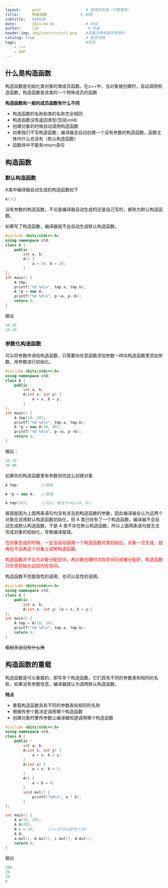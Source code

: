 ```yaml
---
layout:     post                    # 使用的布局（不需要改）
title:      构造函数               # 标题 
subtitle:   #副标题
date:       2019-04-02              # 时间
author:     lyk                      # 作者
header-img: img/constructor1.png    #这篇文章标题背景图片
catalog: true                       # 是否归档
tags:                               #标签
    - c++
    - OOP
---
```

## 什么是构造函数

构造函数是初始化类对象的类成员函数。在c++中，当对象被创建时，自动调用构造函数，构造函数是该类的一个特殊成员的函数

**构造函数和一般的成员函数有什么不同**
- 构造函数的名称和类的名称完全相同
- 构造函数没有返回类型(包括void)
- 创建对象的时候自动调用构造函数
- 如果我们不写构造函数，编译器会自动创建一个没有参数的构造函数，函数主体内什么也没有（默认构造函数）
- 函数体中不能有return语句

## 构造函数
### 默认构造函数

A类中编译器自动生成的构造函数如下
```cpp
A(){}
```

没有参数的构造函数，不论是编译器自动生成的还是自己写的，都称为默认构造函数。

如果写了构造函数，编译器就不会自动生成默认构造函数。

```cpp
#include <bits/stdc++.h>
using namespace std;
class A {
	public :
		int a, b;
		A() {
			a = 10, b = 20;
		}
};
int main() {
	A tmp;
	printf("%d %d\n", tmp.a, tmp.b);
	A *p = new A;
	printf("%d %d\n", p->a, p->b); 
	return 0;
}
```
输出
```cpp
10 20
10 20
```

### 参数化构造函数
可以将参数传递给构造函数，只需要向任意函数添加参数一样向构造函数里添加参数，用参数进行初始化。

```cpp
#include <bits/stdc++.h>
using namespace std;
class A {
	public :
		int a, b;
		A(int x, int y) {
			a = x, b = y;
		}
};
int main() {
	A tmp(10, 20);
	printf("%d %d\n", tmp.a, tmp.b);
	A *p = new A(30, 40);
	printf("%d %d\n", p->a, p->b); 
	return 0;
}
```

输出：
```cpp
10 20
30 40
```

如果你的构造函数里有参数但你这么创建对象
```cpp
A tmp;          //报错

A *p = new A;   //报错

A tmp(10);      //可以，相当于tmp(10, 0);
```
报错是因为上面两条语句均没有涉及到构造函数的参数，因此编译器会认为这两个对象应该用默认构造函数初始化，但 A 类已经有了一个构造函数，编译器不会自动生成默认构造函数，于是 A 类不存在默认构造函数，所以上面两条语句就无法完成对象的初始化，导致编译报错。

<font color = "red">在对象生成的时候，一定会自动调用一个构造函数对其初始化，对象一旦生成，就再也不会再这个对象上调用构造函数。</font>

<font color = "red">构造函数并不会为对象分配空间，再对象创建时内存空间已经被分配好，构造函数只负责初始化这段内存空间。</font>

构造函数不但能隐性的调用，也可以显性的调用。
```cpp
#include <bits/stdc++.h>
using namespace std;
class A {
	public :
		int a, b;
		A(int x, int y) {a = x, b = y;}
};
int main() {
	A tmp = A(10, 20);
	printf("%d %d\n", tmp.a, tmp.b);
	return 0;
}
```
~~看起来这没有什么用~~

## 构造函数的重载
构造函数是可以重载的，即写多个构造函数，它们具有不同的参数表和相同的名称，如果没有参数信息，编译器就认为调用默认构造函数。

**特点**
- 重载构造函数具有不同的参数表和相同的名称
- 根据传参个数决定调用哪个构造函数
- 创建对象时要传参数让编译器知道调用哪个构造函数



```cpp
#include <bits/stdc++.h>
using namespace std;
class A {
	public :
		int a, b;
		A(int x, int y) {
			a = x, b = y;
		}
		A(int x) {
			a = x, b = 1;
		}
		A() {
			a = b = 0;
		}
		void mul() {
			printf("%d\n", a * b);
		}
};

int main() {
	A a(10, 20);
	A b(20);
	A c = 10;      //c=10可以视作c(10)
	A d;		
	a.mul(), b.mul(), c.mul(), d.mul();
	return 0;
}
```


输出
```cpp
200
20
10
0
```
